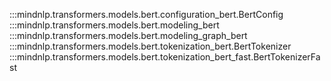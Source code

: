 :::mindnlp.transformers.models.bert.configuration_bert.BertConfig
:::mindnlp.transformers.models.bert.modeling_bert
:::mindnlp.transformers.models.bert.modeling_graph_bert
:::mindnlp.transformers.models.bert.tokenization_bert.BertTokenizer
:::mindnlp.transformers.models.bert.tokenization_bert_fast.BertTokenizerFast